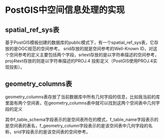 



# PostGIS中空间信息处理的实现

## spatial_ref_sys表

基于PostGIS模板创建的数据库的public模式下，有一个spatial_ref_sys表，它存放的是OGC规范的空间参考。
srid存放的就是空间参考的Well-Known ID，对这个空间参考的定义主要包括两个字段，srtext存放的是以字符串描述的空间参考，proj4text存放的则是以字符串描述的PROJ.4 投影定义（PostGIS使用PROJ.4实现投影）。



## geometry_columns表

geometry_columns表存放了当前数据库中所有几何字段的信息，比如我当前的库里面有两个空间表，在geometry_columns表中就可以找到这两个空间表中几何字段的定义

其中f_table_schema字段表示的是空间表所在的模式，f_table_name字段表示的是空间表的表名，f_geometry_column字段表示的是该空间表中几何字段的名称，srid字段表示的是该空间表的空间参考。
